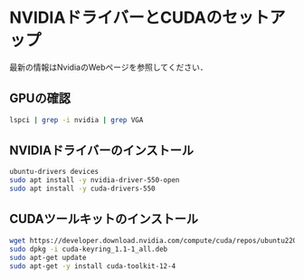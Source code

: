 # NVIDIAドライバーとCUDAのセットアップ
最新の情報はNvidiaのWebページを参照してください．
## GPUの確認
```bash
lspci | grep -i nvidia | grep VGA
```
## NVIDIAドライバーのインストール
```bash
ubuntu-drivers devices
sudo apt install -y nvidia-driver-550-open
sudo apt install -y cuda-drivers-550
```

## CUDAツールキットのインストール
```bash
wget https://developer.download.nvidia.com/compute/cuda/repos/ubuntu2204/x86_64/cuda-keyring_1.1-1_all.deb
sudo dpkg -i cuda-keyring_1.1-1_all.deb
sudo apt-get update
sudo apt-get -y install cuda-toolkit-12-4
```